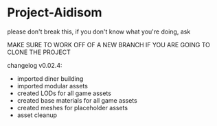 # Project-Aidisom
please don't break this, if you don't know what you're doing, ask

MAKE SURE TO WORK OFF OF A NEW BRANCH IF YOU ARE GOING TO CLONE THE PROJECT


changelog v0.02.4:
- imported diner building
- imported modular assets
- created LODs for all game assets
- created base materials for all game assets
- created meshes for placeholder assets
- asset cleanup
